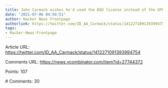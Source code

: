 ```yaml
---
title: John Carmack wishes he'd used the BSD license instead of the GPL
date: "2021-07-06 04:56:51"
author: Hacker News Frontpage
authorlink: https://twitter.com/ID_AA_Carmack/status/1412271091393994754
tags:
- Hacker-News-Frontpage
---
```


<p>Article URL: <a href="https://twitter.com/ID_AA_Carmack/status/1412271091393994754">https://twitter.com/ID_AA_Carmack/status/1412271091393994754</a></p>
<p>Comments URL: <a href="https://news.ycombinator.com/item?id=27744372">https://news.ycombinator.com/item?id=27744372</a></p>
<p>Points: 107</p>
<p># Comments: 30</p>
